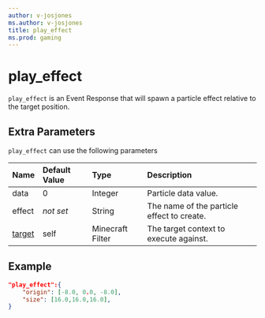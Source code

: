 ```yaml
---
author: v-josjones
ms.author: v-josjones
title: play_effect
ms.prod: gaming
---
```


# play_effect

`play_effect` is an Event Response that will spawn a particle effect relative to the target position.

## Extra Parameters

`play_effect` can use the following parameters

|Name |Default Value  |Type  |Description  |
|:----------|:----------|:----------|:----------|
|data| 0| Integer| Particle data value. |
|effect|*not set* | String| The name of the particle effect to create. |
|[target](../../../EntityReference/Examples/FilterList.md)| self| Minecraft Filter|  The target context to execute against. |

## Example

```json
"play_effect":{
    "origin": [-8.0, 0.0, -8.0],
    "size": [16.0,16.0,16.0],
}
```
